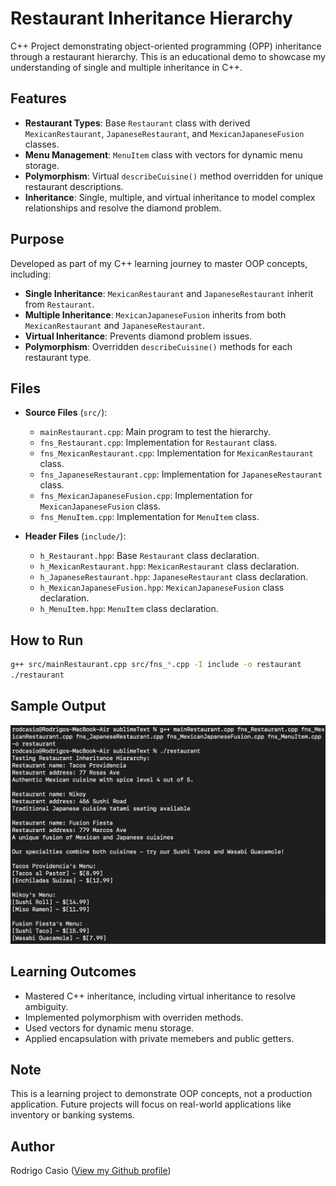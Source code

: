 # Restaurant Inheritance Hierarchy
C++ Project demonstrating object-oriented programming (OPP) inheritance through a restaurant hierarchy. This is an educational demo to showcase my understanding of single and multiple inheritance in C++.

## Features
- **Restaurant Types**: Base `Restaurant` class with derived `MexicanRestaurant`, `JapaneseRestaurant`, and `MexicanJapaneseFusion` classes.
- **Menu Management**: `MenuItem` class with vectors for dynamic menu storage.
- **Polymorphism**: Virtual `describeCuisine()` method overridden for unique restaurant descriptions.
- **Inheritance**: Single, multiple, and virtual inheritance to model complex relationships and resolve the diamond problem.

## Purpose
Developed as part of my C++ learning journey to master OOP concepts, including:
- **Single Inheritance**: `MexicanRestaurant` and `JapaneseRestaurant` inherit from `Restaurant`.
- **Multiple Inheritance**: `MexicanJapaneseFusion` inherits from both `MexicanRestaurant` and `JapaneseRestaurant`.
- **Virtual Inheritance**: Prevents diamond problem issues.
- **Polymorphism**: Overridden `describeCuisine()` methods for each restaurant type.

## Files
- **Source Files** (`src/`):
  - `mainRestaurant.cpp`: Main program to test the hierarchy.
  - `fns_Restaurant.cpp`: Implementation for `Restaurant` class.
  - `fns_MexicanRestaurant.cpp`: Implementation for `MexicanRestaurant` class.
  - `fns_JapaneseRestaurant.cpp`: Implementation for `JapaneseRestaurant` class.
  - `fns_MexicanJapaneseFusion.cpp`: Implementation for `MexicanJapaneseFusion` class.
  - `fns_MenuItem.cpp`: Implementation for `MenuItem` class.

- **Header Files** (`include/`):
  - `h_Restaurant.hpp`: Base `Restaurant` class declaration.
  - `h_MexicanRestaurant.hpp`: `MexicanRestaurant` class declaration.
  - `h_JapaneseRestaurant.hpp`: `JapaneseRestaurant` class declaration.
  - `h_MexicanJapaneseFusion.hpp`: `MexicanJapaneseFusion` class declaration.
  - `h_MenuItem.hpp`: `MenuItem` class declaration.
 
## How to Run
```bash
g++ src/mainRestaurant.cpp src/fns_*.cpp -I include -o restaurant
./restaurant
```

## Sample Output
![Restaurant Hierarchy Output](Screenshot2025-04-27.png)

## Learning Outcomes
- Mastered C++ inheritance, including virtual inheritance to resolve ambiguity.
- Implemented polymorphism with overriden methods.
- Used vectors for dynamic menu storage.
- Applied encapsulation with private memebers and public getters.

## Note
This is a learning project to demonstrate OOP concepts, not a production application. Future projects will focus on real-world applications like inventory or banking systems.

## Author
Rodrigo Casio ([View my Github profile](https://github.com/rodrigcasio))

